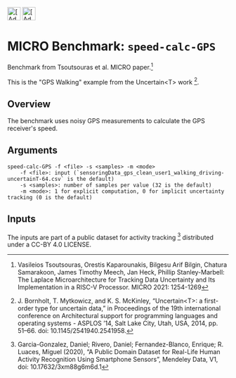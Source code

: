 [<img src="https://assets.signaloid.io/add-to-signaloid-cloud-logo-dark-v6.png#gh-dark-mode-only" alt="[Add to signaloid.io]" height="30">](https://signaloid.io/repositories?connect=https://github.com/signaloid/Signaloid-Demo-Navigation-GPSWalking#gh-dark-mode-only)
[<img src="https://assets.signaloid.io/add-to-signaloid-cloud-logo-light-v6.png#gh-light-mode-only" alt="[Add to signaloid.io]" height="30">](https://signaloid.io/repositories?connect=https://github.com/signaloid/Signaloid-Demo-Navigation-GPSWalking#gh-light-mode-only)

# MICRO Benchmark: `speed-calc-GPS`

Benchmark from Tsoutsouras et al. MICRO paper.[^0]

This is the "GPS Walking" example from the Uncertain\<T\> work [^1].

## Overview
The benchmark uses noisy GPS measurements to calculate the GPS receiver's speed.

## Arguments

```
speed-calc-GPS -f <file> -s <samples> -m <mode>
	-f <file>: input (`sensoringData_gps_clean_user1_walking_driving-uncertainT-64.csv` is the default)
	-s <samples>: number of samples per value (32 is the default)
	-m <mode>: 1 for explicit computation, 0 for implicit uncertainty tracking (0 is the default)
```


## Inputs

The inputs are part of a public dataset for activity tracking [^2] distributed under a CC-BY 4.0 LICENSE.

[^0]: Vasileios Tsoutsouras, Orestis Kaparounakis, Bilgesu Arif Bilgin, Chatura Samarakoon, James Timothy Meech, Jan Heck, Phillip Stanley-Marbell: The Laplace Microarchitecture for Tracking Data Uncertainty and Its Implementation in a RISC-V Processor. MICRO 2021: 1254-1269

[^1]: J. Bornholt, T. Mytkowicz, and K. S. McKinley, “Uncertain\<T\>: a first-order type for uncertain data,” in Proceedings of the 19th international conference on Architectural support for programming languages and operating systems - ASPLOS ’14, Salt Lake City, Utah, USA, 2014, pp. 51–66. doi: 10.1145/2541940.2541958.

[^2]: Garcia-Gonzalez, Daniel; Rivero, Daniel; Fernandez-Blanco, Enrique; R. Luaces, Miguel (2020), “A Public Domain Dataset for Real-Life Human Activity Recognition Using Smartphone Sensors”, Mendeley Data, V1, doi: 10.17632/3xm88g6m6d.1


